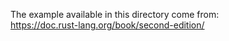 The example available in this directory come from:  
https://doc.rust-lang.org/book/second-edition/
